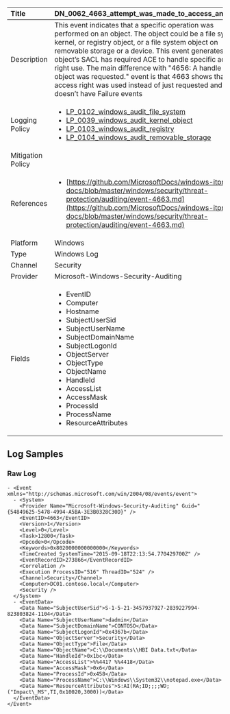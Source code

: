 | Title             | DN_0062_4663_attempt_was_made_to_access_an_object                                                                                                      |
|:------------------|:-----------------------------------------------------------------------------------------------------------------|
| Description       | This event indicates that a specific operation was performed on an object.  The object could be a file system, kernel, or registry object, or a file  system object on removable storage or a device. This event generates only  if object’s SACL has required ACE to handle specific access right use.  The main difference with "4656: A handle to an object was requested."  event is that 4663 shows that access right was used instead of just  requested and 4663 doesn’t have Failure events                                                                                                |
| Logging Policy    | <ul><li>[LP_0102_windows_audit_file_system](../Logging_Policies/LP_0102_windows_audit_file_system.md)</li><li>[LP_0039_windows_audit_kernel_object](../Logging_Policies/LP_0039_windows_audit_kernel_object.md)</li><li>[LP_0103_windows_audit_registry](../Logging_Policies/LP_0103_windows_audit_registry.md)</li><li>[LP_0104_windows_audit_removable_storage](../Logging_Policies/LP_0104_windows_audit_removable_storage.md)</li></ul> |
| Mitigation Policy | |
| References     		| <ul><li>[https://github.com/MicrosoftDocs/windows-itpro-docs/blob/master/windows/security/threat-protection/auditing/event-4663.md](https://github.com/MicrosoftDocs/windows-itpro-docs/blob/master/windows/security/threat-protection/auditing/event-4663.md)</li></ul>                                  |
| Platform       		| Windows   |
| Type           		| Windows Log 		| 
| Channel        		| Security    |
| Provider       		| Microsoft-Windows-Security-Auditing   |
| Fields         		| <ul><li>EventID</li><li>Computer</li><li>Hostname</li><li>SubjectUserSid</li><li>SubjectUserName</li><li>SubjectDomainName</li><li>SubjectLogonId</li><li>ObjectServer</li><li>ObjectType</li><li>ObjectName</li><li>HandleId</li><li>AccessList</li><li>AccessMask</li><li>ProcessId</li><li>ProcessName</li><li>ResourceAttributes</li></ul>                                               |


## Log Samples

### Raw Log

```
- <Event xmlns="http://schemas.microsoft.com/win/2004/08/events/event">
  - <System>
    <Provider Name="Microsoft-Windows-Security-Auditing" Guid="{54849625-5478-4994-A5BA-3E3B0328C30D}" /> 
    <EventID>4663</EventID> 
    <Version>1</Version> 
    <Level>0</Level> 
    <Task>12800</Task> 
    <Opcode>0</Opcode> 
    <Keywords>0x8020000000000000</Keywords> 
    <TimeCreated SystemTime="2015-09-18T22:13:54.770429700Z" /> 
    <EventRecordID>273866</EventRecordID> 
    <Correlation /> 
    <Execution ProcessID="516" ThreadID="524" /> 
    <Channel>Security</Channel> 
    <Computer>DC01.contoso.local</Computer> 
    <Security /> 
  </System>
  - <EventData>
    <Data Name="SubjectUserSid">S-1-5-21-3457937927-2839227994-823803824-1104</Data> 
    <Data Name="SubjectUserName">dadmin</Data> 
    <Data Name="SubjectDomainName">CONTOSO</Data> 
    <Data Name="SubjectLogonId">0x4367b</Data> 
    <Data Name="ObjectServer">Security</Data> 
    <Data Name="ObjectType">File</Data> 
    <Data Name="ObjectName">C:\\Documents\\HBI Data.txt</Data> 
    <Data Name="HandleId">0x1bc</Data> 
    <Data Name="AccessList">%%4417 %%4418</Data> 
    <Data Name="AccessMask">0x6</Data> 
    <Data Name="ProcessId">0x458</Data> 
    <Data Name="ProcessName">C:\\Windows\\System32\\notepad.exe</Data> 
    <Data Name="ResourceAttributes">S:AI(RA;ID;;;;WD;("Impact\_MS",TI,0x10020,3000))</Data> 
  </EventData>
</Event>

```




